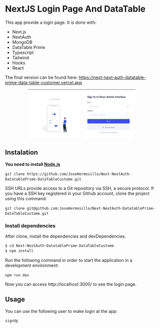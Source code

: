 # NextJS Login Page And DataTable

This app provide a login page. It is done with:

  - Next.js
  - NextAuth
  - MongoDB
  - DataTable Prime
  - Typescript
  - Tailwind 
  - Hooks
  - React

The final version can be found here: https://next-next-auth-datatable-prime-data-table-customer.vercel.app

<p align="center">
    <a target="_blank" href="https://next-next-auth-datatable-prime-data-table-customer.vercel.app">
      <img src="./public/images/app-login.PNG" width="70%"/>
    </a>
</p>

## Instalation

**You need to install [Node.js](https://nodejs.org/en/download/)**

```git clone https://github.com/JoseHermosillo/Next-NextAuth-DatatablePrime-DataTableCustome.git```

SSH URLs provide access to a Git repository via SSH, a secure protocol. If you have a SSH key registered in your Github account, clone the project using this command:

```git clone git@github.com:JoseHermosillo/Next-NextAuth-DatatablePrime-DataTableCustome.git```

### Install dependencies

After clone, install the dependencies and devDependencies.

```sh
$ cd Next-NextAuth-DatatablePrime-DataTableCustome
$ npm install
```

Run the following command in order to start the application in a development environment:

```npm run dev```

Now you can access http://localhost:3000/ to see the login page.

## Usage

You can use the following user to make login at the app:

```
signUp
```